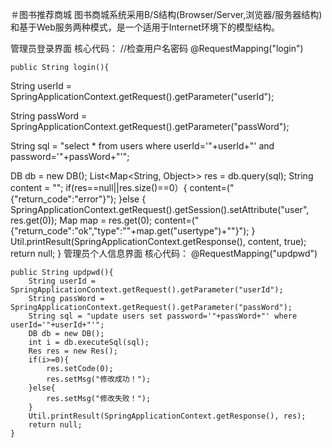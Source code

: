 ＃图书推荐商城
图书商城系统采用B/S结构(Browser/Server,浏览器/服务器结构)和基于Web服务两种模式，是一个适用于Internet环境下的模型结构。

管理员登录界面
核心代码：
//检查用户名密码
@RequestMapping("login")

	public String login(){
String userId = SpringApplicationContext.getRequest().getParameter("userId");

String passWord = SpringApplicationContext.getRequest().getParameter("passWord");
		
String sql = "select * from users where userId='"+userId+"' and password='"+passWord+"'";
	
DB db = new DB();
List<Map<String, Object>> res = db.query(sql);
String content = "";
if(res==null||res.size()==0）{
content=("{\"return_code\":\"error\"}");
		}else
		{
			SpringApplicationContext.getRequest().getSession().setAttribute("user", res.get(0));
			Map map = res.get(0);
			content=("{\"return_code\":\"ok\",\"type\":\""+map.get("usertype")+"\"}");
		}
		Util.printResult(SpringApplicationContext.getResponse(), content, true);
		return null;
	}
管理员个人信息界面
核心代码：
@RequestMapping("updpwd")
	
	public String updpwd(){
		String userId = SpringApplicationContext.getRequest().getParameter("userId");
		String passWord = SpringApplicationContext.getRequest().getParameter("passWord");
		String sql = "update users set password='"+passWord+"' where userId='"+userId+"'";
		DB db = new DB();
		int i = db.executeSql(sql);
		Res res = new Res();
		if(i>=0){
			res.setCode(0);
			res.setMsg("修改成功！");
		}else{
			res.setMsg("修改失败！");
		}
		Util.printResult(SpringApplicationContext.getResponse(), res);
		return null;
	}

